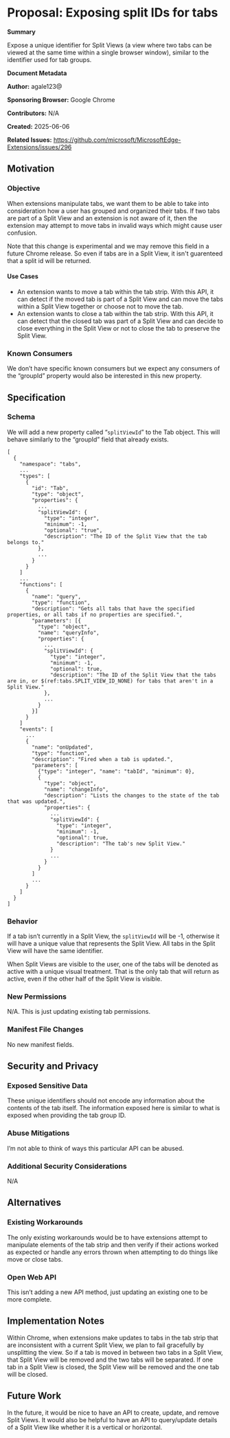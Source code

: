 # Proposal: Exposing split IDs for tabs

**Summary**

Expose a unique identifier for Split Views (a view where two tabs can be viewed
at the same time within a single browser window), similar to the identifier
used for tab groups.

**Document Metadata**

**Author:** agale123@

**Sponsoring Browser:** Google Chrome

**Contributors:** N/A

**Created:** 2025-06-06

**Related Issues:** https://github.com/microsoft/MicrosoftEdge-Extensions/issues/296

## Motivation

### Objective

When extensions manipulate tabs, we want them to be able to take into
consideration how a user has grouped and organized their tabs. If two tabs are
part of a Split View and an extension is not aware of it, then the extension
may attempt to move tabs in invalid ways which might cause user confusion.

Note that this change is experimental and we may remove this field in a future
Chrome release. So even if tabs are in a Split View, it isn't guarenteed that a
split id will be returned.

#### Use Cases

* An extension wants to move a tab within the tab strip. With this API, it can
detect if the moved tab is part of a Split View and can move the tabs within a
Split View together or choose not to move the tab.
* An extension wants to close a tab within the tab strip. With this API, it can
detect that the closed tab was part of a Split View and can decide to close
everything in the Split View or not to close the tab to preserve the Split
View.

### Known Consumers

We don’t have specific known consumers but we expect any consumers of the
“groupId” property would also be interested in this new property.

## Specification

### Schema

We will add a new property called “`splitViewId`” to the Tab object. This will behave
similarly to the “groupId” field that already exists.

```
[
  {
    "namespace": "tabs",
    ...
    "types": [
      {
        "id": "Tab",
        "type": "object",
        "properties": {
          ...
          "splitViewId": {
            "type": "integer",
            "minimum": -1,
            "optional": "true",
            "description": "The ID of the Split View that the tab belongs to."
          },
          ...
        }
      }
    ]
    ...
    "functions": [
      {
        "name": "query",
        "type": "function",
        "description": "Gets all tabs that have the specified properties, or all tabs if no properties are specified.",
        "parameters": [{
          "type": "object",
          "name": "queryInfo",
          "properties": {
            ...
            "splitViewId": {
              "type": "integer",
              "minimum": -1,
              "optional": true,
              "description": "The ID of the Split View that the tabs are in, or $(ref:tabs.SPLIT_VIEW_ID_NONE) for tabs that aren't in a Split View."
            },
            ...
          }
        }]
      }
    ]
    "events": [
      ...
      {
        "name": "onUpdated",
        "type": "function",
        "description": "Fired when a tab is updated.",
        "parameters": [
          {"type": "integer", "name": "tabId", "minimum": 0},
          {
            "type": "object",
            "name": "changeInfo",
            "description": "Lists the changes to the state of the tab that was updated.",
            "properties": {
              ...
              "splitViewId": {
                "type": "integer",
                "minimum": -1,
                "optional": true,
                "description": "The tab's new Split View."
              }
              ...
            }
          }
        ]
        ...
      }
    ]
  }
]
```

### Behavior

If a tab isn’t currently in a Split View, the `splitViewId` will be -1, otherwise it
will have a unique value that represents the Split View. All tabs in the Split
View will have the same identifier.

When Split Views are visible to the user, one of the tabs will be denoted as
active with a unique visual treatment. That is the only tab that will return
as active, even if the other half of the Split View is visible.

### New Permissions

N/A. This is just updating existing tab permissions.

### Manifest File Changes

No new manifest fields.

## Security and Privacy

### Exposed Sensitive Data

These unique identifiers should not encode any information about the contents
of the tab itself. The information exposed here is similar to what is exposed
when providing the tab group ID.

### Abuse Mitigations

I’m not able to think of ways this particular API can be abused.

### Additional Security Considerations

N/A

## Alternatives

### Existing Workarounds

The only existing workarounds would be to have extensions attempt to manipulate
elements of the tab strip and then verify if their actions worked as expected
or handle any errors thrown when attempting to do things like move or close
tabs.

### Open Web API

This isn’t adding a new API method, just updating an existing one to be more
complete.

## Implementation Notes

Within Chrome, when extensions make updates to tabs in the tab strip that are
inconsistent with a current Split View, we plan to fail gracefully by
unsplitting the view. So if a tab is moved in between two tabs in a Split View,
that Split View will be removed and the two tabs will be separated. If one tab
in a Split View is closed, the Split View will be removed and the one tab will
be closed.

## Future Work

In the future, it would be nice to have an API to create, update, and remove
Split Views. It would also be helpful to have an API to query/update details of
a Split View like whether it is a vertical or horizontal.

